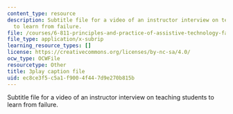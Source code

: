 ```yaml
---
content_type: resource
description: Subtitle file for a video of an instructor interview on teaching students
  to learn from failure.
file: /courses/6-811-principles-and-practice-of-assistive-technology-fall-2014/ec8ce3f5c5a1f9004f447d9e270b815b_UswuSLKQVK4.srt
file_type: application/x-subrip
learning_resource_types: []
license: https://creativecommons.org/licenses/by-nc-sa/4.0/
ocw_type: OCWFile
resourcetype: Other
title: 3play caption file
uid: ec8ce3f5-c5a1-f900-4f44-7d9e270b815b
---
```

Subtitle file for a video of an instructor interview on teaching students to learn from failure.